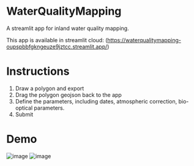 # WaterQualityMapping

A streamlit app for inland water quality mapping. 

This app is available in streamlit cloud: (https://waterqualitymapping-oupspbbfgkngeuze9jztcc.streamlit.app/)

# Instructions
1. Draw a polygon and export
2. Drag the polygon geojson back to the app
3. Define the parameters, including dates, atmospheric correction, bio-optical parameters.
4. Submit

# Demo

![image](https://github.com/user-attachments/assets/81b63faa-7b6f-4901-9fc5-4aab5b17d68c)
![image](https://github.com/user-attachments/assets/4e683b33-8a00-477a-b83c-ebb88358dd2b)
